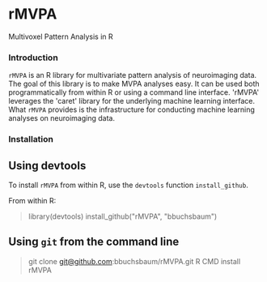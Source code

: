 
rMVPA
=====

Multivoxel Pattern Analysis in R

### Introduction

`rMVPA` is an R library for multivariate pattern analysis of neuroimaging data. The goal of this library is to make MVPA analyses easy. It can be used both programmatically from within R or using a command line interface. 'rMVPA' leverages the 'caret' library for the underlying machine learning interface. What `rMVPA` provides is the infrastructure for conducting machine learning analyses on neuroimaging data. 

### Installation

## Using devtools

To install `rMVPA` from within R, use the `devtools` function `install_github`.

From within R:

> library(devtools)
> install_github("rMVPA", "bbuchsbaum")


## Using `git` from the command line

> git clone git@github.com:bbuchsbaum/rMVPA.git
> R CMD install rMVPA

